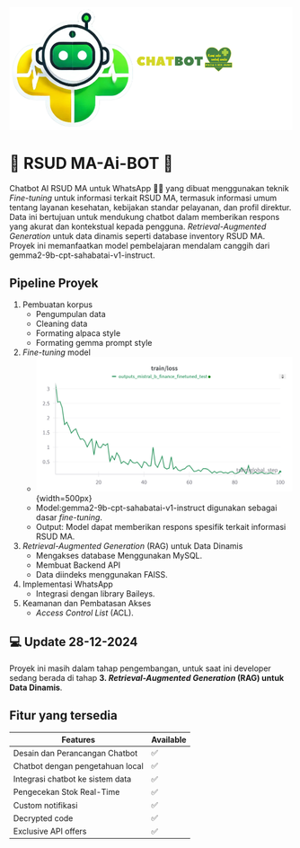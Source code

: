 ![alt text](<images/Logo Chatbot-2.png>)
# 💬 RSUD MA-Ai-BOT 🤖
Chatbot AI RSUD MA untuk WhatsApp 🤖💬 yang dibuat menggunakan teknik _Fine-tuning_ untuk informasi terkait RSUD MA, termasuk informasi umum tentang layanan kesehatan, kebijakan standar pelayanan, dan profil direktur. Data ini bertujuan untuk mendukung chatbot dalam memberikan respons yang akurat dan kontekstual kepada pengguna. _Retrieval-Augmented Generation_ untuk data dinamis seperti database inventory RSUD MA. Proyek ini memanfaatkan model pembelajaran mendalam canggih dari gemma2-9b-cpt-sahabatai-v1-instruct.

## Pipeline Proyek 
1. Pembuatan korpus
    * Pengumpulan data
    * Cleaning data
    * Formating alpaca style
    * Formating gemma prompt style
2. _Fine-tuning_ model
    * ![alt text](<images/W&B Chart.png>){width=500px}
    * Model:gemma2-9b-cpt-sahabatai-v1-instruct digunakan sebagai dasar _fine-tuning_.
    * Output: Model dapat memberikan respons spesifik terkait informasi RSUD MA.
3. _Retrieval-Augmented Generation_ (RAG) untuk Data Dinamis
    * Mengakses database Menggunakan MySQL.
    * Membuat Backend API
    * Data diindeks menggunakan FAISS.
4. Implementasi WhatsApp
    * Integrasi dengan library Baileys.
5. Keamanan dan Pembatasan Akses
    * _Access Control List_ (ACL).

## 💻 Update 28-12-2024
Proyek ini masih dalam tahap pengembangan, untuk saat ini developer sedang berada di tahap __3. _Retrieval-Augmented Generation_ (RAG) untuk Data Dinamis__.

## Fitur yang tersedia
| Features | Available |
| ----- | ----- |
| Desain dan Perancangan Chatbot | ✅ |
| Chatbot dengan pengetahuan local | ✅ |
| Integrasi chatbot ke sistem data | ✅ |
| Pengecekan Stok Real-Time | ✅ |
| Custom notifikasi | ✅ |
| Decrypted code | ✅ |
| Exclusive API offers | ✅ |
